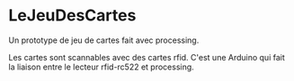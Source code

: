 # LeJeuDesCartes
Un prototype de jeu de cartes fait avec processing.

Les cartes sont scannables avec des cartes rfid.
C'est une Arduino qui fait la liaison entre le lecteur rfid-rc522 et processing.

